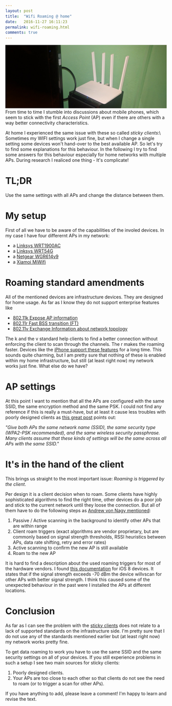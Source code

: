 ```yaml
---
layout: post
title:  "Wifi Roaming @ home"
date:   2016-11-27 16:11:23
permalink: wifi-roaming.html
comments: true
---
```

<span class="image featured"><img src="images/router.jpg" alt="just an access point"></span>
From time to time I stumble into discussions about mobile phones, which seem to stick with the first *Access Point* (AP) even if 
there are others with a way better connectivity characteristics.

At home I experienced the same issue with these so called *sticky clients*:\\
Sometimes my WIFI settings work just fine, but when I change a single setting some devices won't hand-over to the best available AP.
So let's try to find some explanations for this behaviour.
In the following I try to find some answers for this behaviour especially for home networks with multiple APs.
During research I realiced one thing - It's complicate!

# TL;DR
Use the same settings with all APs and change the distance between them.

# My setup
First of all we have to be aware of the capabilities of the involed devices.
In my case I have four differernt APs in my network:

* a [Linksys WRT1900AC](http://www.linksys.com/us/p/P-WRT1900AC/)
* a [Linksys WRT54G](http://www.linksys.com/us/support-product?pid=01t80000003KXPxAAO)
* a [Netgear WGR614v9](https://www.netgear.com/support/product/WGR614v9.aspx?cid=wmt_netgear_organic)
* a [Xiamoi MiWifi](http://xiaomi-mi.com/mi-wifi/xiaomi-mi-wifi-router-3c-white/)

# Roaming standard amendments
All of the mentioned devices are infrastructure devices. They are designed for home usage.
As far as I know they do not support enterprise features like 

* [802.11k Expose AP information](https://en.wikipedia.org/wiki/IEEE_802.11k-2008)
* [802.11r Fast BSS transition (FT)](https://en.wikipedia.org/wiki/IEEE_802.11r-2008)
* [802.11v Exchange Information about network topology](https://en.wikipedia.org/wiki/IEEE_802.11v)

The k and the v standard help clients to find a better connection without enforcing the client to scan through the channels.
The r makes the roaming faster. Devices like the [iPhone support these features](https://support.apple.com/en-us/HT202628) 
for a long time. This sounds quite charming, but I am pretty sure that nothing of these is enabled within my home infrastructure,
but still (at least right now) my network works just fine. What else do we have?

# AP settings
At this point I want to mention that all the APs are configured with the same SSID, the same encryption method and the 
same PSK. I could not find any reference if this is really a must-have, but at least it cause less troubles with poorly 
designed clients as [this great post](http://superuser.com/questions/122441/how-can-i-get-the-same-ssid-for-multiple-access-points)
points out: 

*"Give both APs the same network name (SSID), the same security type (WPA2-PSK recommended), and the same wireless security passphrase. 
Many clients assume that these kinds of settings will be the same across all APs with the same SSID."*

# It's in the hand of the client

This brings us straight to the most important issue: *Roaming is triggered by the client*.

Per design it is a client decision when to roam. Some clients have highly sophisticated algorithms to find the right time,
other devices do a poor job and stick to the current network until they loose the connection.
But all of them have to do the following steps as [Andrew von Nagy mentioned](http://www.revolutionwifi.net/revolutionwifi/2011/12/wi-fi-roaming-analysis-part-1.html):

1. Passive / Active scanning in the background to identify other APs that are within range
2. Client roam triggers (exact algorithms are vendor proprietary, but are commonly based on signal strength thresholds, RSSI heuristics between APs, data rate shifting, retry and error rates)
3. Active scanning to confirm the new AP is still available
4. Roam to the new AP

It is hard to find a description about the used roaming triggers for most of the hardware vendors. 
I found [this documentation](https://support.apple.com/en-us/HT203068) for iOS 8 devices. 
It states that if the signal strength exceeds -70 dBm the device willvscan for other APs with better signal strength.
I think this caused some of the unexpected behaviour in the past were I installed the APs at different locations.

# Conclusion
As far as I can see the problem with the [sticky clients](http://wifinigel.blogspot.co.at/2015/03/what-are-sticky-clients.html) 
does not relate to a lack of supported standards on the infrastructure side.
I'm pretty sure that I do not use any of the standards mentioned earlier but (at least right now) my network works pretty fine. 

To get data roaming to work you have to use the same SSID and the same security settings on all of your devices. 
If you still experience problems in such a setup I see two main sources for sticky clients:

1. Poorly designed clients.
2. Your APs are too close to each other so that clients do not see the need to roam (or to trigger a scan for other APs).

If you have anything to add, please leave a comment! I'm happy to learn and revise the text.